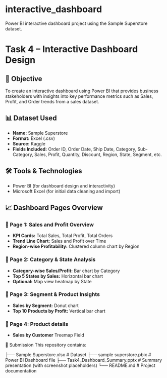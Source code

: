 # interactive_dashboard
Power BI interactive dashboard project using the Sample Superstore dataset. 



# Task 4 – Interactive Dashboard Design

## 🎯 Objective
To create an interactive dashboard using Power BI that provides business stakeholders with insights into key performance metrics such as Sales, Profit, and Order trends from a sales dataset.

## 📊 Dataset Used
- **Name:** Sample Superstore
- **Format:** Excel (.csv)
- **Source:** Kaggle
- **Fields Included:** Order ID, Order Date, Ship Date, Category, Sub-Category, Sales, Profit, Quantity, Discount, Region, State, Segment, etc.

## 🛠 Tools & Technologies
- Power BI (for dashboard design and interactivity)
- Microsoft Excel (for initial data cleaning and import)




## 📈 Dashboard Pages Overview

### 📍 Page 1: Sales and Profit Overview
- **KPI Cards:** Total Sales, Total Profit, Total Orders
- **Trend Line Chart:** Sales and Profit over Time
- **Region-wise Profitability:** Clustered column chart by Region

### 📍 Page 2: Category & State Analysis
- **Category-wise Sales/Profit:** Bar chart by Category
- **Top 5 States by Sales:** Horizontal bar chart
- **Optional:** Map view heatmap by State

### 📍 Page 3: Segment & Product Insights
- **Sales by Segment:** Donut chart
- **Top 10 Products by Profit:** Vertical bar chart

### 📍 Page 4: Product details
- **Sales by Customer** Treemap Field


🔗 Submission This repository contains:

├── Sample Superstore.xlsx # Dataset
├── sample superstore.pbix # Power BI Dashboard file
├── Task4_Dashboard_Summary.pptx # Summary presentation (with screenshot placeholders)
└── README.md # Project documentation



